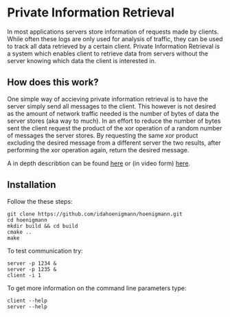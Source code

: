 # Private Information Retrieval

In most applications servers store information of requests made by clients. While often these logs are only used for analysis of traffic, they can be used to track all data retrieved by a certain client. Private Information Retrieval is a system which enables client to retrieve data from servers without the server knowing which data the client is interested in.

## How does this work?

One simple way of accieving private information retrieval is to have the server simply send all messages to the client. This however is not desired as the amount of network traffic needed is the number of bytes of data the server stores (aka way to much). In an effort to reduce the number of bytes sent the client request the product of the xor operation of a random number of messages the server stores. By requesting the same xor product excluding the desired message from a different server the two results, after performing the xor operation again, return the desired message.

A in depth describtion can be found [here](https://dl.acm.org/doi/pdf/10.1145/293347.293350) or (in video form) [here](https://media.ccc.de/v/36c3-10565-what_s_left_for_private_messaging#t=2402).

## Installation

Follow the these steps:

```
git clone https://github.com/idahoenigmann/hoenigmann.git
cd hoenigmann
mkdir build && cd build
cmake ..
make
```

To test communication try:

```
server -p 1234 &
server -p 1235 &
client -i 1
```

To get more information on the command line parameters type:

```
client --help
server --help
```
